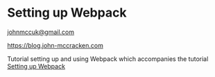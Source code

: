 # Setting up Webpack

johnmccuk@gmail.com

https://blog.john-mccracken.com

Tutorial setting up and using Webpack which accompanies the tutorial [Setting up Webpack](https://blog.john-mccracken.com)

